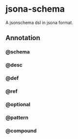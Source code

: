# jsona-schema

A jsonschema dsl in jsona format. 

## Annotation

### @schema

### @desc

### @def

### @ref

### @optional

### @pattern

### @compound
